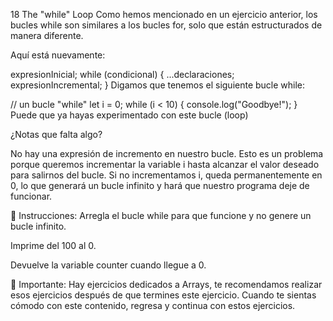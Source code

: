 18 The "while" Loop
Como hemos mencionado en un ejercicio anterior, los bucles while son similares a los bucles for, solo que están estructurados de manera diferente.

Aquí está nuevamente:

expresionInicial;
while (condicional) {
    ...declaraciones;
    expresionIncremental;
}
Digamos que tenemos el siguiente bucle while:

// un bucle "while" 
let i = 0;
while (i < 10) {
    console.log("Goodbye!");
}
Puede que ya hayas experimentado con este bucle (loop)

¿Notas que falta algo?

No hay una expresión de incremento en nuestro bucle. Esto es un problema porque queremos incrementar la variable i hasta alcanzar el valor deseado para salirnos del bucle. Si no incrementamos i, queda permanentemente en 0, lo que generará un bucle infinito y hará que nuestro programa deje de funcionar.

📝 Instrucciones:
Arregla el bucle while para que funcione y no genere un bucle infinito.

Imprime del 100 al 0.

Devuelve la variable counter cuando llegue a 0.

🔎 Importante:
Hay ejercicios dedicados a Arrays, te recomendamos realizar esos ejercicios después de que termines este ejercicio. Cuando te sientas cómodo con este contenido, regresa y continua con estos ejercicios.